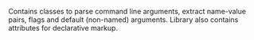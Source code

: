 Contains classes to parse command line arguments, extract name-value pairs, flags and default (non-named) arguments.
Library also contains attributes for declarative markup.